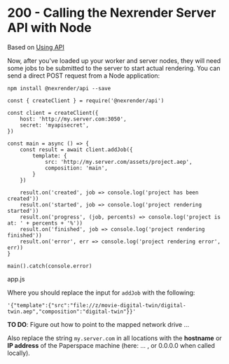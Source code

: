# 200 - Calling the Nexrender Server API with Node

Based on [Using API](https://github.com/inlife/nexrender?tab=readme-ov-file#using-api)

Now, after you've loaded up your worker and server nodes, they will need some jobs to be submitted to the server to start actual rendering. You can send a direct POST request from a Node application:

```
npm install @nexrender/api --save
```

```
const { createClient } = require('@nexrender/api')

const client = createClient({
    host: 'http://my.server.com:3050',
    secret: 'myapisecret',
})

const main = async () => {
    const result = await client.addJob({
        template: {
            src: 'http://my.server.com/assets/project.aep',
            composition: 'main',
        }
    })

    result.on('created', job => console.log('project has been created'))
    result.on('started', job => console.log('project rendering started'))
    result.on('progress', (job, percents) => console.log('project is at: ' + percents + '%'))
    result.on('finished', job => console.log('project rendering finished'))
    result.on('error', err => console.log('project rendering error', err))
}

main().catch(console.error)
```

app.js

Where you should replace the input for ```addJob``` with the following:

```
'{"template":{"src":"file://z/movie-digital-twin/digital-twin.aep","composition":"digital-twin"}}'
```

**TO DO**: Figure out how to point to the mapped network drive ...

Also replace the string ```my.server.com``` in all locations with the **hostname** or **IP address** of the Paperspace machine (here: ... , or 0.0.0.0 when called locally).
